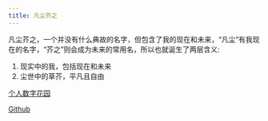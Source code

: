```yaml
---
title: 凡尘芥之
---
```


凡尘芥之，一个并没有什么典故的名字，但包含了我的现在和未来，“凡尘”有我现在的名字，“芥之”则会成为未来的常用名，所以也就诞生了两层含义:

1. 现实中的我，包括现在和未来
1. 尘世中的草芥，平凡且自由

[个人数字花园](https://fcjz.github.io/notebox)

[Github](https://github.com/fcjz)